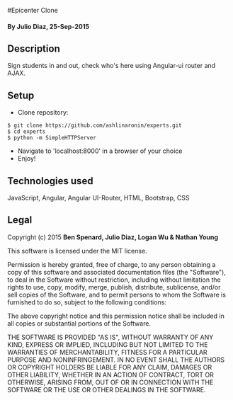 #Epicenter Clone

#### By Julio Diaz, 25-Sep-2015

## Description
Sign students in and out, check who's here using Angular-ui router and AJAX.

## Setup

* Clone repository:
```console
$ git clone https://github.com/ashlinaronin/experts.git
$ cd experts
$ python -m SimpleHTTPServer
```
* Navigate to 'localhost:8000' in a browser of your choice
* Enjoy!

## Technologies used

JavaScript, Angular, Angular UI-Router, HTML, Bootstrap, CSS

## Legal

Copyright (c) 2015 **Ben Spenard, Julio Diaz, Logan Wu & Nathan Young**

This software is licensed under the MIT license.

Permission is hereby granted, free of charge, to any person obtaining a copy
of this software and associated documentation files (the "Software"), to deal
in the Software without restriction, including without limitation the rights
to use, copy, modify, merge, publish, distribute, sublicense, and/or sell
copies of the Software, and to permit persons to whom the Software is
furnished to do so, subject to the following conditions:

The above copyright notice and this permission notice shall be included in
all copies or substantial portions of the Software.

THE SOFTWARE IS PROVIDED "AS IS", WITHOUT WARRANTY OF ANY KIND, EXPRESS OR
IMPLIED, INCLUDING BUT NOT LIMITED TO THE WARRANTIES OF MERCHANTABILITY,
FITNESS FOR A PARTICULAR PURPOSE AND NONINFRINGEMENT. IN NO EVENT SHALL THE
AUTHORS OR COPYRIGHT HOLDERS BE LIABLE FOR ANY CLAIM, DAMAGES OR OTHER
LIABILITY, WHETHER IN AN ACTION OF CONTRACT, TORT OR OTHERWISE, ARISING FROM,
OUT OF OR IN CONNECTION WITH THE SOFTWARE OR THE USE OR OTHER DEALINGS IN
THE SOFTWARE.